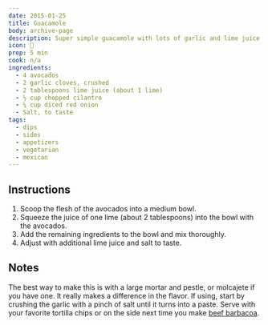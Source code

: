 ```yaml
---
date: 2015-01-25
title: Guacamole
body: archive-page
description: Super simple guacamole with lots of garlic and lime juice. Make sure to use a mortar and pestle on this. It makes a huge difference.
icon: 🥑
prep: 5 min
cook: n/a
ingredients:
  - 4 avocados
  - 2 garlic cloves, crushed
  - 2 tablespoons lime juice (about 1 lime)
  - ½ cup chopped cilantro
  - ¼ cup diced red onion
  - Salt, to taste
tags:
  - dips
  - sides
  - appetizers
  - vegetarian
  - mexican
---
```


## Instructions
1. Scoop the flesh of the avocados into a medium bowl.  
2. Squeeze the juice of one lime (about 2 tablespoons) into the bowl with the avocados.  
3. Add the remaining ingredients to the bowl and mix thoroughly.  
4. Adjust with additional lime juice and salt to taste.  

## Notes
The best way to make this is with a large mortar and pestle, or molcajete if you have one. It really makes a difference in the flavor. If using, start by crushing the garlic with a pinch of salt until it turns into a paste. Serve with your favorite tortilla chips or on the side next time you make [beef barbacoa](/recipes/barbacoa/).